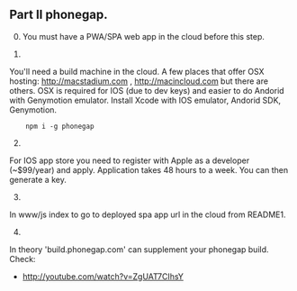 
## Part II phonegap.

0. You must have a PWA/SPA web app in the cloud before this step.

1.
You'll need a build machine in the cloud. A few places that offer OSX hosting: http://macstadium.com , http://macincloud.com but there are others.
OSX is required for IOS (due to dev keys) and easier to do Andorid with Genymotion emulator.
Install Xcode with IOS emulator, Andorid SDK, Genymotion.


		npm i -g phonegap


2.

For IOS app store you need to register with Apple as a developer (~$99/year) and apply. Application takes 48 hours to a week. You can then generate a key.


3.

In www/js index to go to deployed spa app url in the cloud from README1.


4.

In theory 'build.phonegap.com' can supplement your phonegap build.
Check:
- http://youtube.com/watch?v=ZgUAT7CIhsY
